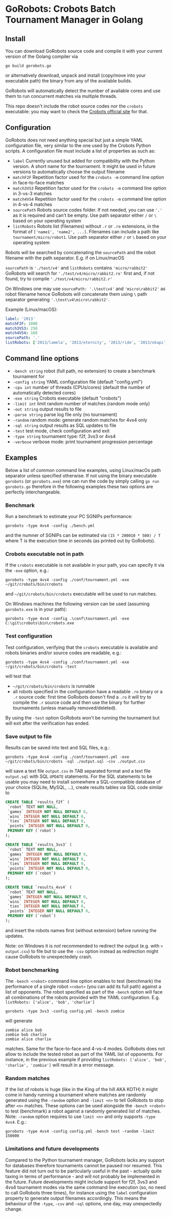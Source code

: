 # GoRobots: Crobots Batch Tournament Manager in Golang

## Install

You can download GoRobots source code and compile it with your current version of the Golang compiler via
```
go build gorobots.go
```
or alternatively download, unpack and install (copy/move into your executable path) the binary from any of the available builds.

GoRobots will automatically detect the number of available cores and use them to run concurrent matches via multiple threads.

This repo doesn't include the robot source codes nor the `crobots` executable: you may want to check the [Crobots official site](https://crobots.deepthought.it) for that.

## Configuration

GoRobots does not need anything special but just a simple YAML configuration file, very similar to the one used by the Crobots Python scripts.
A configuration file must include a list of properties as such as:

* `label` Currently unused but added for compatibility with the Python version. A short name for the tournament. It might be used in future versions to automatically choose the output filename
* `matchF2F` Repetition factor used for the `crobots -m` command line option in face-to-face matches
* `match3VS3` Repetition factor used for the `crobots -m` command line option in 3-vs-3 matches
* `match4VS4` Repetition factor used for the `crobots -m` command line option in 4-vs-4 matches
* `sourcePath` Robots source codes folder. If not needed, you can use `'.'` as it is required and can't be empty. Use path separator either `/` or `\` based on your operating system
* `listRobots` Robots list (filenames) without `.r` or `.ro` extensions, in the format of `['name1', 'name2', ...]`. Filenames can include a path like `tournament/micro/robot1`. Use path separator either `/` or `\` based on your operating system

Robots will be searched by concatenating the `sourcePath` and the robot filename with the path separator. E.g. if on Linux/macOS

`sourcePath` is `'./test/v4'` and `listRobots` contains `'micro/rabbit2'` GoRobots will search for `'./test/v4/micro/rabbit2.ro'` first and, if not found, try to compile `'./test/v4/micro/rabbit2.r'`

On Windows one may use `sourcePath: '.\test\v4'` and `'micro\rabbit2'` as robot filename hence GoRobots will concatenate them using `\` path separator generating `'.\test\v4\micro\rabbit2'`.

Example (Linux/macOS):
```yaml
label: '2013'
matchF2F: 1000
match3VS3: 250
match4VS4: 168
sourcePath: '.'
listRobots: ['2013/lamela', '2013/eternity', '2013/ride', '2013/okapi', '2013/pjanic']
```

## Command line options

  * `-bench string`
    	robot (full path, no extension) to create a benchmark tournament for
  * `-config string`
    	YAML configuration file (default "config.yml")
  * `-cpu int`
    	number of threads (CPUs/cores) (default the number of automatically detected cores)
  * `-exe string`
    	Crobots executable (default "crobots")
  * `-limit int`
    	limit random number of matches (random mode only)
  * `-out string`
    	output results to file
  * `-parse string`
    	parse log file only (no tournament)
  * `-random`
    	random mode: generate random matches for 4vs4 only
  * `-sql string`
    	output results as SQL updates to file
  * `-test`
    	test mode, check configuration and exit
  * `-type string`
    	tournament type: f2f, 3vs3 or 4vs4
  * `-verbose`
    	verbose mode: print tournament progression percentage

## Examples

Below a list of common command line examples, using Linux/macOs path separator unless specified otherwise. If not using the binary executable `gorobots` (or `gorobots.exe`) one can run the code by simply calling `go run gorobots.go` therefore in the following examples these two options are perfectly interchangeable.

### Benchmark

Run a benchmark to estimate your PC SGNIPs performance:

`gorobots -type 4vs4 -config ./bench.yml`

and the numner of SGNIPs can be estimated via
`(15 * 200010 * 500) / T` where T is the execution time in seconds (as printed out by GoRobots).

### Crobots executable not in path

If the `crobots` executable is not available in your path, you can specify it via the `-exe` option, e.g.:

`gorobots -type 4vs4 -config ./conf/tournament.yml -exe ~/git/crobots/bin/crobots`

and `~/git/crobots/bin/crobots` executable will be used to run matches.

On Windows machines the following version can be used (assuming `gorobots.exe` is in your path):

`gorobots -type 4vs4 -config .\conf\tournament.yml -exe C:\git\crobots\bin\crobots.exe`

### Test configuration

Test configuration, verifying that the `crobots` executable is available and robots binaries and/or source codes are readable, e.g.:

`gorobots -type 4vs4 -config ./conf/tournament.yml -exe ~/git/crobots/bin/crobots -test`

will test that
* `~/git/crobots/bin/crobots` is runnable
* all robots specified in the configuration have a readable `.ro` binary or a `.r` source code: first time GoRobots doesn't find a `.ro` it will try to compile the `.r` source code and then use the binary for further tournaments (unless manually removed/deleted).

By using the `-test` option GoRobots won't be running the tournament but will exit after the verification has ended.

### Save output to file

Results can be saved into text and SQL files, e.g.:

`gorobots -type 4vs4 -config ./conf/tournament.yml -exe ~/git/crobots/bin/crobots -sql ./output.sql -csv ./output.csv`

will save a text file `output.csv` in TAB separated format and a text file `output.sql` with SQL `UPDATE` statements. For the SQL statements to be usable you may need to install somewhere a SQL-compatible database of your choice (SQLite, MySQL, ...), create results tables via SQL code similar to

```sql
CREATE TABLE `results_f2f` (
 `robot` TEXT NOT NULL,
 `games` INTEGER NOT NULL DEFAULT 0,
 `wins` INTEGER NOT NULL DEFAULT 0,
 `ties` INTEGER NOT NULL DEFAULT 0,
 `points` INTEGER NOT NULL DEFAULT 0,
 PRIMARY KEY (`robot`)
);

CREATE TABLE `results_3vs3` (
 `robot` TEXT NOT NULL,
 `games` INTEGER NOT NULL DEFAULT 0,
 `wins` INTEGER NOT NULL DEFAULT 0,
 `ties` INTEGER NOT NULL DEFAULT 0,
 `points` INTEGER NOT NULL DEFAULT 0,
 PRIMARY KEY (`robot`)
);

CREATE TABLE `results_4vs4` (
 `robot` TEXT NOT NULL,
 `games` INTEGER NOT NULL DEFAULT 0,
 `wins` INTEGER NOT NULL DEFAULT 0,
 `ties` INTEGER NOT NULL DEFAULT 0,
 `points` INTEGER NOT NULL DEFAULT 0,
 PRIMARY KEY (`robot`)
);
```

and insert the robots names first (without extension) before running the updates.

Note: on Windows it is _not_ recommended to redirect the output (e.g. with `> output.csv`) to file but to use the `-csv` option instead as redirection might cause GoRobots to unexpectedely crash.

### Robot benchmarking

The `-bench <robot>` command line option enables to test (benchmark) the performance of a single robot `<robot>` (you can add its full path) against a list of opponents. The robot specified as part of the `-bench` option will face all combinations of the robots provided with the YAML configuration.
E.g.
`listRobots: ['alice', 'bob', 'charlie']`

`gorobots -type 3vs3 -config config.yml -bench zombie`

will generate

```
zombie alice bob
zombie bob charlie
zombie alice charlie
```
matches. Same for the face-to-face and 4-vs-4 modes. GoRobots does not allow to include the tested robot as part of the YAML list of opponents. For instance, in the previous example if providing
`listRobots: ['alice', 'bob', 'charlie', 'zombie']` will result in a error message.

### Random matches

If the list of robots is huge (like in the King of the hill AKA KOTH) it might come in handy running a tournament where matches are randomly generated using the `-random` option and `-limit <n>` to tell GoRobots to stop after `<n>` matches. These options can be used alongside the `-bench <robot>` to test (benchmark) a robot against a randomly generated list of matches.
Note: `-random` option requires to use `limit <n>` and only supports `-type 4vs4`. E.g.:

`gorobots -type 4vs4 -config config.yml -bench test -random -limit 150000`

### Limitations and future developments

Compared to the Python tournament manager, GoRobots lacks any support for databases therefore tournaments cannot be paused nor resumed. This feature did not turn out to be particularly useful in the past - actually quite taxing in terms of performance - and will not probably be implemented in the future.
Future developments might include support for f2f, 3vs3 and 4vs4 tournament modes via the same command line execution (so, no need to call GoRobots three times), for instance using the `label` configuration property to generate output filenames accordingly. This means the behaviour of the `-type`, `-csv` and `-sql` options, one day, may unexpectedly change.